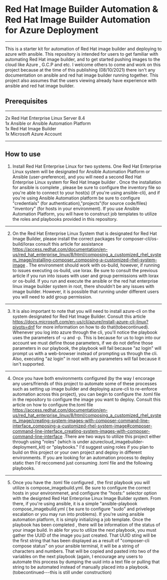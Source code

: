 # Red Hat Image Builder Automation & Red Hat Image Builder Automation for Azure Deployment
----------------------------
This is a starter kit for automation of Red Hat image builder and deploying to azure with ansible. This repository is intended for users to get familiar with automating Red Hat image builder, and to get started pushing images to the cloud like Azure , G.C.P and etc. I welcome others to come and work on this project because at the time of this publishing (08/10/2021) there isn't any documentation on ansible and red hat image builder running together. This project also assumes that the users viewing already have experience with ansible and red hat image builder. 

Prerequisites
------------------

--------------------------------
2x Red Hat Enterprise Linux Server 8.4  \
1x Ansible or Ansible Automation Platform \
1x Red Hat Image Builder \
1x Microsoft Azure Account

------------------------------
How to use 
--------------
1. Install Red Hat Enterprise Linux for two systems. One Red Hat Enterprise Linux system will be designated for Ansible Automation Platform or Ansible (user-preference), and you will need a second Red Hat Enterprise Linux system for Red Hat Image builder . Once the installation for ansible is complete , please be sure to configure the inventory file so you're able to connect to your host(s) (if you're using ansible-cli), and if you're using Ansible Automation platform be sure to configure "credentials" (for authentication),"projects"(for source code/files) "inventory" (for hosts in your environment). If you use Ansible Automation Platform, you will have to construct job templates to utilize the roles and playbooks provided in this repository. 
------------
2. On the Red Hat Enterprise Linux System that is designated for Red Hat Image Builder, please install the correct packages for composer-cli/os-build/lorax consult this article for assistance https://access.redhat.com/documentation/en-us/red_hat_enterprise_linux/8/html/composing_a_customized_rhel_system_image/installing-composer_composing-a-customized-rhel-system-image . The environment should work with os-build, however, if running to issues executing os-build, use lorax. Be sure to consult the previous article if you run into issues with user and group permissions with lorax or os-build. If you run and execute the ansible or the red hat enterprise linux image builder system in root, there shouldn't be any issues with image builder. However, it is possible that running under different users you will need to add group permission. 
----------------------
3. It is also important to note that you will need to install azure-cli on the system designated for Red Hat Image Builder. Consult this article https://docs.microsoft.com/en-us/cli/azure/install-azure-cli-linux?pivots=dnf for more information on how to do that(tobecontinued). Whenever you log into azure through the cli, you'll notice the playbook uses the parameters of -u and -p. This is because for us to logn into our account we must define those parameters, if we do not define those parameters in our playbook, the playbook will fail because "az login" will prompt us with a web-browser instead of prompting us through the cli. Also, executing "az login" in root with any parameters will fail because it isn't supported. 
---------------------------
4. Once you have both environments configured (by the way I encorage any users/friends of this project to automate some of these processes such as setting up image builder and deploying azure-cli to re-enforce automation across this project), you can begin to configure the .toml file in the repository to configure the image you want to deploy. Consult this article on how to configure the.toml file https://access.redhat.com/documentation/en-us/red_hat_enterprise_linux/8/html/composing_a_customized_rhel_system_image/creating-system-images-with-composer-command-line-interface_composing-a-customized-rhel-system-image#composer-command-line-interface_creating-system-images-with-composer-command-line-interface .There are two ways to utilize this project either through using "roles" (which is under azurecloud_imagebuilder-deployment_kit) or "playbooks." I'd suggest using roles if you plan to build on this project or your own project and deploy in different environments. If you are looking for an automation process to deploy static then I'd reccomend just consuming .toml file and the following playbooks. 
-----------------------------
5. Once you have the .toml file configured , the first playbook you will utilize is compose_imagebuild.yml. Be sure to configure the correct hosts in your environmenet, and configure the "hosts:" selector option with the designted Red Hat Enterprise Linux Image Builder system. From there, if you're using ansible, it is a simple "ansible-playbook compose_imagebuild.yml ( be sure to configure "sudo" and privelege escalation or you may run into problems). If you're using ansible automation platform, it is simply initializing a job template. Once the playbook has been completed , there will be information of the status of your image build. In able for you to utilize the next playbook, you must gather the UUID of the image you just created. That UUID sting will be the first string  that has been displayed as a result of "composer-cli compose status"  on your ansible terminal, it will be a string of characters and numbers. That will be copied and pasted into two of the variables on the next playbook (again, I encourage any users to automate this process by dumping the uuid into a text file or pulling that string to be automated instead of manually placed into a playbook. (tobecontinued---this is still under construction)
